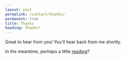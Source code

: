 ```yaml
---
layout: post
permalink: /contact/thanks/
permanent: true
title: Thanks
heading: Thanks!
---
```


Great to hear from you! You'll hear back from me shortly.

In the meantime, perhaps a little [reading](/articles)?
